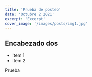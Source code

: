 ```yaml
---
title: 'Prueba de posteo'
date: 'Octubre 2 2021'
excerpt: 'Excerpt'
cover_image: '/images/posts/img1.jpg'
---
```


## Encabezado dos
* Item 1
* Item 2

Prueba